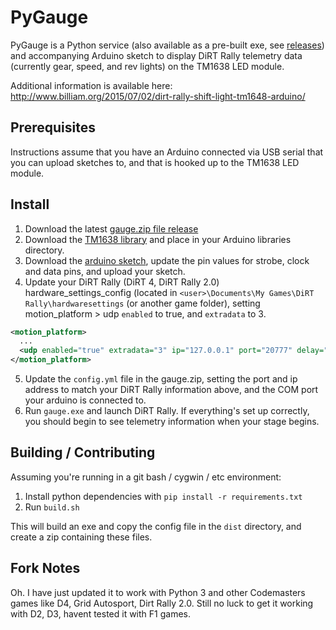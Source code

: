 # PyGauge
PyGauge is a Python service (also available as a pre-built exe, see [releases](https://github.com/Billiam/pygauge/releases/latest)) and accompanying Arduino sketch to display DiRT Rally telemetry data (currently gear, speed, and rev lights) on the TM1638 LED module.

Additional information is available here: http://www.billiam.org/2015/07/02/dirt-rally-shift-light-tm1648-arduino/

## Prerequisites
Instructions assume that you have an Arduino connected via USB serial that you can upload sketches to, and that is hooked up to the TM1638 LED module.

## Install
1. Download the latest [gauge.zip file release](https://github.com/Billiam/pygauge/releases/latest)
2. Download the [TM1638 library](https://code.google.com/p/tm1638-library/) and place in your Arduino libraries directory.
3. Download the [arduino sketch](arduino/tm1638-gauge.ino), update the pin values for strobe, clock and data pins, and upload your sketch.
4. Update your DiRT Rally (DiRT 4, DiRT Rally 2.0) hardware_settings_config (located in `<user>\Documents\My Games\DiRT Rally\hardwaresettings` (or another game folder), setting motion_platform > udp `enabled` to true, and `extradata` to 3.
```xml
<motion_platform>
  ...
  <udp enabled="true" extradata="3" ip="127.0.0.1" port="20777" delay="1" />
</motion_platform>
```
5. Update the `config.yml` file in the gauge.zip, setting the port and ip address to match your DiRT Rally information above, and the COM port your arduino is connected to.
6. Run `gauge.exe` and launch DiRT Rally. If everything's set up correctly, you should begin to see telemetry information when your stage begins.

## Building / Contributing

Assuming you're running in a git bash / cygwin / etc environment:

1. Install python dependencies with `pip install -r requirements.txt`
2. Run `build.sh`

This will build an exe and copy the config file in the `dist` directory, and create a zip containing these files.

## Fork Notes
Oh. I have just updated it to work with Python 3 and other Codemasters games like D4, Grid Autosport, Dirt Rally 2.0. Still no luck to get it working with D2, D3, havent tested it with F1 games.

